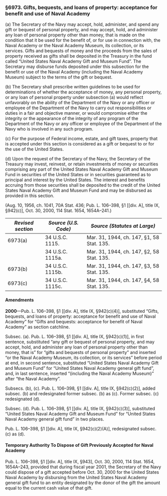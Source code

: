 ### §6973. Gifts, bequests, and loans of property: acceptance for benefit and use of Naval Academy ###

(a) The Secretary of the Navy may accept, hold, administer, and spend any gift or bequest of personal property, and may accept, hold, and administer any loan of personal property other than money, that is made on the condition that it be used for the benefit of, or for use in connection with, the Naval Academy or the Naval Academy Museum, its collection, or its services. Gifts and bequests of money and the proceeds from the sales of property received as gifts shall be deposited in the Treasury in the fund called “United States Naval Academy Gift and Museum Fund”. The Secretary may disburse funds deposited under this subsection for the benefit or use of the Naval Academy (including the Naval Academy Museum) subject to the terms of the gift or bequest.

(b) The Secretary shall prescribe written guidelines to be used for determinations of whether the acceptance of money, any personal property, or any loan of personal property under subsection (a) would reflect unfavorably on the ability of the Department of the Navy or any officer or employee of the Department of the Navy to carry out responsibilities or duties in a fair and objective manner, or would compromise either the integrity or the appearance of the integrity of any program of the Department of the Navy or any officer or employee of the Department of the Navy who is involved in any such program.

(c) For the purpose of Federal income, estate, and gift taxes, property that is accepted under this section is considered as a gift or bequest to or for the use of the United States.

(d) Upon the request of the Secretary of the Navy, the Secretary of the Treasury may invest, reinvest, or retain investments of money or securities comprising any part of the United States Naval Academy Gift and Museum Fund in securities of the United States or in securities guaranteed as to principal and interest by the United States. The interest and benefits accruing from those securities shall be deposited to the credit of the United States Naval Academy Gift and Museum Fund and may be disbursed as provided in this section.

(Aug. 10, 1956, ch. 1041, 70A Stat. 436; Pub. L. 106–398, §1 [[div. A], title IX, §942(c)], Oct. 30, 2000, 114 Stat. 1654, 1654A–241.)

|*Revised section*|*Source (U.S. Code)*|      *Source (Statutes at Large)*       |
|-----------------|--------------------|-----------------------------------------|
|     6973(a)     |  34 U.S.C. 1115.   |Mar. 31, 1944, ch. 147, §1, 58 Stat. 135.|
|                 |  34 U.S.C. 1115a.  |Mar. 31, 1944, ch. 147, §2, 58 Stat. 135.|
|     6973(b)     |  34 U.S.C. 1115b.  |Mar. 31, 1944, ch. 147, §3, 58 Stat. 135.|
|     6973(c)     |  34 U.S.C. 1115c.  |Mar. 31, 1944, ch. 147, §4, 58 Stat. 135.|

#### Amendments ####

**2000**—Pub. L. 106–398, §1 [[div. A], title IX, §942(c)(4)], substituted “Gifts, bequests, and loans of property: acceptance for benefit and use of Naval Academy” for “Gifts and bequests: acceptance for benefit of Naval Academy” as section catchline.

Subsec. (a). Pub. L. 106–398, §1 [[div. A], title IX, §942(c)(1)], in first sentence, substituted “any gift or bequest of personal property, and may accept, hold, and administer any loan of personal property other than money, that is” for “gifts and bequests of personal property” and inserted “or the Naval Academy Museum, its collection, or its services” before period at end, in second sentence, substituted “United States Naval Academy Gift and Museum Fund” for “United States Naval Academy general gift fund”, and, in last sentence, inserted “(including the Naval Academy Museum)” after “the Naval Academy”.

Subsecs. (b), (c). Pub. L. 106–398, §1 [[div. A], title IX, §942(c)(2)], added subsec. (b) and redesignated former subsec. (b) as (c). Former subsec. (c) redesignated (d).

Subsec. (d). Pub. L. 106–398, §1 [[div. A], title IX, §942(c)(3)], substituted “United States Naval Academy Gift and Museum Fund” for “United States Naval Academy general gift fund” in two places.

Pub. L. 106–398, §1 [[div. A], title IX, §942(c)(2)(A)], redesignated subsec. (c) as (d).

#### Temporary Authority To Dispose of Gift Previously Accepted for Naval Academy ####

Pub. L. 106–398, §1 [[div. A], title IX, §943], Oct. 30, 2000, 114 Stat. 1654, 1654A–243, provided that during fiscal year 2001, the Secretary of the Navy could dispose of a gift accepted before Oct. 30, 2000 for the United States Naval Academy by disbursing from the United States Naval Academy general gift fund to an entity designated by the donor of the gift the amount equal to the current cash value of that gift.